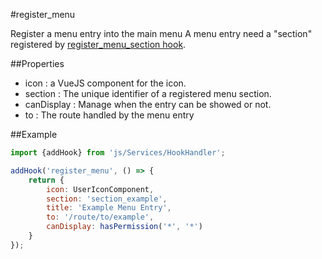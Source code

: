 
#register_menu

Register a menu entry into the main menu
A menu entry need a "section" registered by [register_menu_section hook](register_menu_section.MD).

##Properties

- icon : a VueJS component for the icon.
- section : The unique identifier of a registered menu section.
- canDisplay : Manage when the entry can be showed or not.
- to : The route handled by the menu entry


##Example
````javascript
import {addHook} from 'js/Services/HookHandler';

addHook('register_menu', () => {
    return {
        icon: UserIconComponent,
        section: 'section_example',
        title: 'Example Menu Entry',
        to: '/route/to/example',
        canDisplay: hasPermission('*', '*')
    }
});

````
